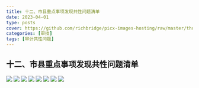 ```yaml
---
title: 十二、市县重点事项发现共性问题清单
date: 2023-04-01
type: posts
cover: https://github.com/richbridge/picx-images-hosting/raw/master/thumbnail/审技.jpg
categories: [审技]
tags: [审计共性问题]
---
```

## 十二、市县重点事项发现共性问题清单

![](https://github.com/richbridge/picx-images-hosting/raw/master/审技/共性问题清单/市县重点事项发现共性问题清单/市县重点事项发现共性问题清单_1.jpg)
![](https://github.com/richbridge/picx-images-hosting/raw/master/审技/共性问题清单/市县重点事项发现共性问题清单/市县重点事项发现共性问题清单_2.jpg)
![](https://github.com/richbridge/picx-images-hosting/raw/master/审技/共性问题清单/市县重点事项发现共性问题清单/市县重点事项发现共性问题清单_3.jpg)
![](https://github.com/richbridge/picx-images-hosting/raw/master/审技/共性问题清单/市县重点事项发现共性问题清单/市县重点事项发现共性问题清单_4.jpg)
![](https://github.com/richbridge/picx-images-hosting/raw/master/审技/共性问题清单/市县重点事项发现共性问题清单/市县重点事项发现共性问题清单_5.jpg)
![](https://github.com/richbridge/picx-images-hosting/raw/master/审技/共性问题清单/市县重点事项发现共性问题清单/市县重点事项发现共性问题清单_6.jpg)
![](https://github.com/richbridge/picx-images-hosting/raw/master/审技/共性问题清单/市县重点事项发现共性问题清单/市县重点事项发现共性问题清单_7.jpg)
![](v8v8.jpg)
